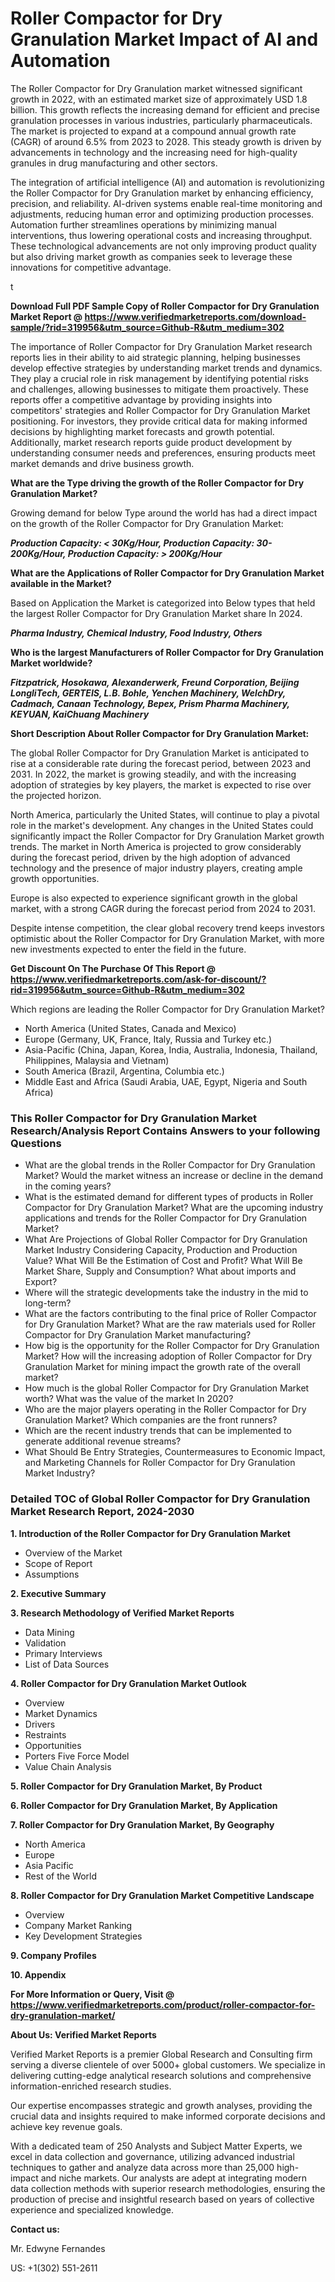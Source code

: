<meta name="title" content="Global Roller Compactor for Dry Granulation Market Impact of AI and Automation"><meta name="description" content="The Roller Compactor for Dry Granulation market witnessed significant growth in 2022, with an estimated market size of approximately USD 1.8 billion. This growth refle"><meta name="title" content="Roller Compactor for Dry Granulation Market Size, Share, Scope, Trends, Growth, Opportunities, Analysis, Forecast"><h1>Roller Compactor for Dry Granulation Market Impact of AI and Automation</h1><p>The Roller Compactor for Dry Granulation market witnessed significant growth in 2022, with an estimated market size of approximately USD 1.8 billion. This growth reflects the increasing demand for efficient and precise granulation processes in various industries, particularly pharmaceuticals. The market is projected to expand at a compound annual growth rate (CAGR) of around 6.5% from 2023 to 2028. This steady growth is driven by advancements in technology and the increasing need for high-quality granules in drug manufacturing and other sectors.</p><p>The integration of artificial intelligence (AI) and automation is revolutionizing the Roller Compactor for Dry Granulation market by enhancing efficiency, precision, and reliability. AI-driven systems enable real-time monitoring and adjustments, reducing human error and optimizing production processes. Automation further streamlines operations by minimizing manual interventions, thus lowering operational costs and increasing throughput. These technological advancements are not only improving product quality but also driving market growth as companies seek to leverage these innovations for competitive advantage.</p>t</p><p id="" class=""><strong>Download Full PDF Sample Copy of Roller Compactor for Dry Granulation Market Report @ <a href="https://www.verifiedmarketreports.com/download-sample/?rid=319956&utm_source=Github-R&utm_medium=302" target="_blank">https://www.verifiedmarketreports.com/download-sample/?rid=319956&utm_source=Github-R&utm_medium=302</a></strong></p><p>The importance of&nbsp;Roller Compactor for Dry Granulation Market research reports lies in their ability to aid strategic planning, helping businesses develop effective strategies by understanding market trends and dynamics. They play a crucial role in risk management by identifying potential risks and challenges, allowing businesses to mitigate them proactively. These reports offer a competitive advantage by providing insights into competitors' strategies and Roller Compactor for Dry Granulation Market positioning. For investors, they provide critical data for making informed decisions by highlighting market forecasts and growth potential. Additionally, market research reports guide product development by understanding consumer needs and preferences, ensuring products meet market demands and drive business growth.</p><p><strong>What are the&nbsp;Type driving the growth of the Roller Compactor for Dry Granulation Market?</strong></p><p id="" class="">Growing demand for below Type around the world has had a direct impact on the growth of the Roller Compactor for Dry Granulation Market:</p><em><strong>Production Capacity: < 30Kg/Hour, Production Capacity: 30-200Kg/Hour, Production Capacity: > 200Kg/Hour</strong></em></p><strong>What are the&nbsp;Applications&nbsp;of Roller Compactor for Dry Granulation Market available in the Market?</strong></p><p id="" class="">Based on Application the Market is categorized into Below types that held the largest Roller Compactor for Dry Granulation Market share In 2024.</p><em><strong>Pharma Industry, Chemical Industry, Food Industry, Others</strong></em></p><strong>Who is the largest Manufacturers of Roller Compactor for Dry Granulation Market worldwide?</strong></p><p><em><strong>Fitzpatrick, Hosokawa, Alexanderwerk, Freund Corporation, Beijing LongliTech, GERTEIS, L.B. Bohle, Yenchen Machinery, WelchDry, Cadmach, Canaan Technology, Bepex, Prism Pharma Machinery, KEYUAN, KaiChuang Machinery</strong></em></p><p id="" class=""><strong>Short Description About Roller Compactor for Dry Granulation Market:</strong></p><p>The global Roller Compactor for Dry Granulation Market is anticipated to rise at a considerable rate during the forecast period, between 2023 and 2031. In 2022, the market is growing steadily, and with the increasing adoption of strategies by key players, the market is expected to rise over the projected horizon.</p><p>North America, particularly the United States, will continue to play a pivotal role in the market's development. Any changes in the United States could significantly impact the Roller Compactor for Dry Granulation Market growth trends. The market in North America is projected to grow considerably during the forecast period, driven by the high adoption of advanced technology and the presence of major industry players, creating ample growth opportunities.</p><p>Europe is also expected to experience significant growth in the global market, with a strong CAGR during the forecast period from 2024 to 2031.</p><p>Despite intense competition, the clear global recovery trend keeps investors optimistic about the Roller Compactor for Dry Granulation Market, with more new investments expected to enter the field in the future.</p><p id="" class=""><strong>Get Discount On The Purchase Of This Report @ <a href="https://www.verifiedmarketreports.com/ask-for-discount/?rid=319956&utm_source=Github-R&utm_medium=302" target="_blank">https://www.verifiedmarketreports.com/ask-for-discount/?rid=319956&utm_source=Github-R&utm_medium=302</a></strong></p>Which regions are leading the Roller Compactor for Dry Granulation Market?</p><ul><li>North America (United States, Canada and Mexico)</li><li>Europe (Germany, UK, France, Italy, Russia and Turkey etc.)</li><li>Asia-Pacific (China, Japan, Korea, India, Australia, Indonesia, Thailand, Philippines, Malaysia and Vietnam)</li><li>South America (Brazil, Argentina, Columbia etc.)</li><li>Middle East and Africa (Saudi Arabia, UAE, Egypt, Nigeria and South Africa)</li></ul><h3 id="" class="">This Roller Compactor for Dry Granulation Market Research/Analysis Report Contains Answers to your following Questions</h3><ul><li>What are the global trends in the Roller Compactor for Dry Granulation Market? Would the market witness an increase or decline in the demand in the coming years?</li><li>What is the estimated demand for different types of products in Roller Compactor for Dry Granulation Market? What are the upcoming industry applications and trends for the Roller Compactor for Dry Granulation Market?</li><li>What Are Projections of Global Roller Compactor for Dry Granulation Market Industry Considering Capacity, Production and Production Value? What Will Be the Estimation of Cost and Profit? What Will Be Market Share, Supply and Consumption? What about imports and Export?</li><li>Where will the strategic developments take the industry in the mid to long-term?</li><li>What are the factors contributing to the final price of Roller Compactor for Dry Granulation Market? What are the raw materials used for Roller Compactor for Dry Granulation Market manufacturing?</li><li>How big is the opportunity for the Roller Compactor for Dry Granulation Market? How will the increasing adoption of Roller Compactor for Dry Granulation Market for mining impact the growth rate of the overall market?</li><li>How much is the global Roller Compactor for Dry Granulation Market worth? What was the value of the market In 2020?</li><li>Who are the major players operating in the Roller Compactor for Dry Granulation Market? Which companies are the front runners?</li><li>Which are the recent industry trends that can be implemented to generate additional revenue streams?</li><li>What Should Be Entry Strategies, Countermeasures to Economic Impact, and Marketing Channels for Roller Compactor for Dry Granulation Market Industry?</li></ul><h3 id="" class="">Detailed TOC of Global Roller Compactor for Dry Granulation Market Research Report, 2024-2030</h3><p id="" class=""><strong>1. Introduction of the Roller Compactor for Dry Granulation Market</strong></p><ul><li>Overview of the Market</li><li>Scope of Report</li><li>Assumptions</li></ul><p id="" class=""><strong>2. Executive Summary</strong></p><p id="" class=""><strong>3. Research Methodology of Verified Market Reports</strong></p><ul><li>Data Mining</li><li>Validation</li><li>Primary Interviews</li><li>List of Data Sources</li></ul><p id="" class=""><strong>4. Roller Compactor for Dry Granulation Market Outlook</strong></p><ul><li>Overview</li><li>Market Dynamics</li><li>Drivers</li><li>Restraints</li><li>Opportunities</li><li>Porters Five Force Model</li><li>Value Chain Analysis</li></ul><p id="" class=""><strong>5. Roller Compactor for Dry Granulation Market, By Product</strong></p><p id="" class=""><strong>6. Roller Compactor for Dry Granulation Market, By Application</strong></p><p id="" class=""><strong>7. Roller Compactor for Dry Granulation Market, By Geography</strong></p><ul><li>North America</li><li>Europe</li><li>Asia Pacific</li><li>Rest of the World</li></ul><p id="" class=""><strong>8. Roller Compactor for Dry Granulation Market Competitive Landscape</strong></p><ul><li>Overview</li><li>Company Market Ranking</li><li>Key Development Strategies</li></ul><p id="" class=""><strong>9. Company Profiles</strong></p><p id="" class=""><strong>10. Appendix</strong></p><p id="" class=""><strong>For More Information or Query, Visit @ <a href="https://www.verifiedmarketreports.com/product/roller-compactor-for-dry-granulation-market/" target="_blank">https://www.verifiedmarketreports.com/product/roller-compactor-for-dry-granulation-market/</a></strong></p><p id="" class=""><strong>About Us: Verified Market Reports</strong></p><p id="" class="">Verified Market Reports is a premier Global Research and Consulting firm serving a diverse clientele of over 5000+ global customers. We specialize in delivering cutting-edge analytical research solutions and comprehensive information-enriched research studies.</p><p id="" class="">Our expertise encompasses strategic and growth analyses, providing the crucial data and insights required to make informed corporate decisions and achieve key revenue goals.</p><p id="" class="">With a dedicated team of 250 Analysts and Subject Matter Experts, we excel in data collection and governance, utilizing advanced industrial techniques to gather and analyze data across more than 25,000 high-impact and niche markets. Our analysts are adept at integrating modern data collection methods with superior research methodologies, ensuring the production of precise and insightful research based on years of collective experience and specialized knowledge.</p><p id="" class=""><strong>Contact us:</strong></p><p id="" class="">Mr. Edwyne Fernandes</p><p id="" class="">US: +1(302) 551-2611</p>